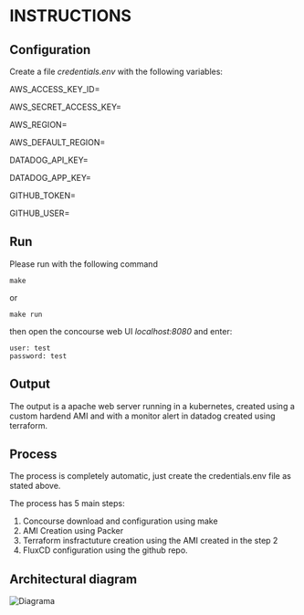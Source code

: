 
# INSTRUCTIONS

## Configuration

Create a file *credentials.env* with the following variables:


AWS_ACCESS_KEY_ID=

AWS_SECRET_ACCESS_KEY=

AWS_REGION=

AWS_DEFAULT_REGION=

DATADOG_API_KEY=

DATADOG_APP_KEY=

GITHUB_TOKEN=

GITHUB_USER=

## Run


Please run with the following command


```
make

```

or 

```
make run

```

then open the concourse web UI *localhost:8080* and enter:

```
user: test
password: test
```

## Output

The output is a apache web server running in a kubernetes, created using a custom hardend AMI and with a monitor alert in datadog created using terraform.

## Process

The process is completely automatic, just create the credentials.env file as stated above.



The process has 5 main steps:

1. Concourse download and configuration using make
2. AMI Creation using Packer
3. Terraform insfractuture creation using the AMI created in the step 2
4. FluxCD configuration using the github repo.

## Architectural diagram

![Diagrama](https://i.imgur.com/uYVGqnr.png)
